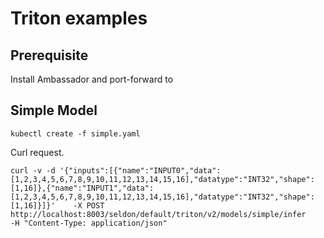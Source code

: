 # Triton examples

## Prerequisite

Install Ambassador and port-forward to 

## Simple Model

```
kubectl create -f simple.yaml
```

Curl request.

```
curl -v -d '{"inputs":[{"name":"INPUT0","data":[1,2,3,4,5,6,7,8,9,10,11,12,13,14,15,16],"datatype":"INT32","shape":[1,16]},{"name":"INPUT1","data":[1,2,3,4,5,6,7,8,9,10,11,12,13,14,15,16],"datatype":"INT32","shape":[1,16]}]}'    -X POST http://localhost:8003/seldon/default/triton/v2/models/simple/infer    -H "Content-Type: application/json"
```
